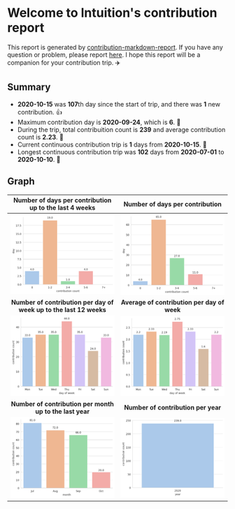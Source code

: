 # Welcome to lntuition's contribution report
This report is generated by [contribution-markdown-report](https://github.com/lntuition/contribution-markdown-report). If you have any question or problem, please report [here](https://github.com/lntuition/contribution-markdown-report/issues). I hope this report will be a companion for your contribution trip. :airplane:
## Summary
- **2020-10-15** was **107**th day since the start of trip, and there was **1** new contribution. :+1:
- Maximum contribution day is **2020-09-24**, which is **6**. :muscle:
- During the trip, total contribuition count is **239** and average contribution count is **2.23**. :clap:
- Current continuous contribution trip is **1** days from **2020-10-15**. :walking:
- Longest continuous contribution trip was **102** days from **2020-07-01** to **2020-10-10**. :running:
## Graph
|     **Number of days per contribution up to the last 4 weeks**     |     **Number of days per contribution**     |
|:------------------------------------------------------------------:|:-------------------------------------------:|
|                  ![](asset/count_sum_recent.png)                   |        ![](asset/count_sum_full.png)        |
| **Number of contribution per day of week up to the last 12 weeks** | **Average of contribution per day of week** |
|                ![](asset/dayofweek_sum_recent.png)                 |     ![](asset/dayofweek_mean_full.png)      |
|      **Number of contribution per month up to the last year**      |     **Number of contribution per year**     |
|                  ![](asset/month_sum_recent.png)                   |        ![](asset/year_sum_full.png)         |